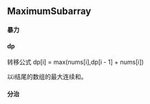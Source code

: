 ## MaximumSubarray

#### 暴力


#### dp

转移公式 dp[i] = max(nums[i],dp[i - 1] + nums[i])

以i结尾的数组的最大连续和。

#### 分治




